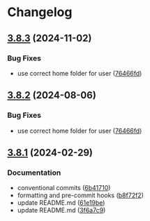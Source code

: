# Changelog

## [3.8.3](https://github.com/moraroy/NonSteamLaunchers-On-Steam-Deck/compare/v3.8.2...v3.8.3) (2024-11-02)


### Bug Fixes

* use correct home folder for user ([76466fd](https://github.com/moraroy/NonSteamLaunchers-On-Steam-Deck/commit/76466fdcc6f5473dc004aec365a4c58a9057eeee))

## [3.8.2](https://github.com/moraroy/NonSteamLaunchers-On-Steam-Deck/compare/v3.8.1...v3.8.2) (2024-08-06)


### Bug Fixes

* use correct home folder for user ([76466fd](https://github.com/moraroy/NonSteamLaunchers-On-Steam-Deck/commit/76466fdcc6f5473dc004aec365a4c58a9057eeee))

## [3.8.1](https://github.com/moraroy/NonSteamLaunchers-On-Steam-Deck/compare/v3.8.0...v3.8.1) (2024-02-29)


### Documentation

* conventional commits ([6b41710](https://github.com/moraroy/NonSteamLaunchers-On-Steam-Deck/commit/6b4171090dca8695856c1e98330973f729547081))
* formatting and pre-commit hooks ([b8f72f2](https://github.com/moraroy/NonSteamLaunchers-On-Steam-Deck/commit/b8f72f2dd1a542d08225e9ffbdebd1187262e468))
* update README.md ([61e19be](https://github.com/moraroy/NonSteamLaunchers-On-Steam-Deck/commit/61e19bee16871aeb46a9f8ee9734ca89f5b0a82c))
* update README.md ([3f6a7c9](https://github.com/moraroy/NonSteamLaunchers-On-Steam-Deck/commit/3f6a7c952665d1ec4146bd454a8ef38c1c2fbe46))
